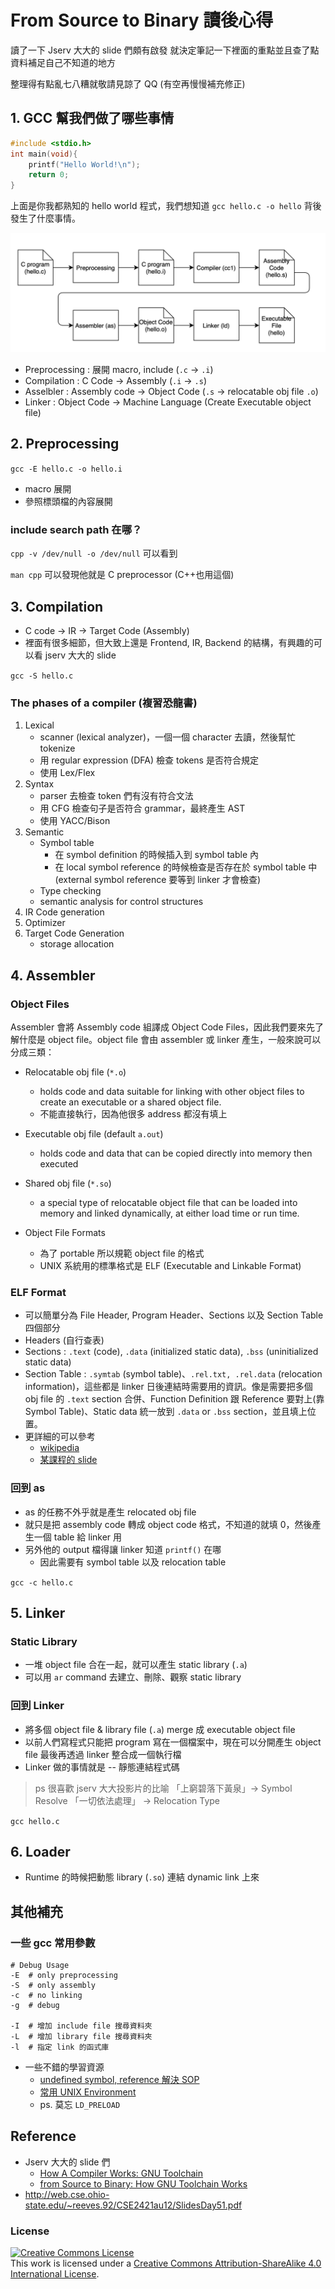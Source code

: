 # From Source to Binary 讀後心得

讀了一下 Jserv 大大的 slide 們頗有啟發
就決定筆記一下裡面的重點並且查了點資料補足自己不知道的地方

整理得有點亂七八糟就敬請見諒了 QQ (有空再慢慢補充修正)

## 1. GCC 幫我們做了哪些事情

```C
#include <stdio.h>
int main(void){
    printf("Hello World!\n");
    return 0;
}
```

上面是你我都熟知的 hello world 程式，我們想知道 `gcc hello.c -o hello` 背後發生了什麼事情。

![](flow.png)

- Preprocessing : 展開 macro, include (`.c` -> `.i`)
- Compilation : C Code -> Assembly  (`.i` -> `.s`)
- Asselbler : Assembly code -> Object Code   (`.s` -> relocatable obj file `.o`)
- Linker : Object Code -> Machine Language (Create Executable object file)

## 2. Preprocessing

`gcc -E hello.c -o hello.i`

- macro 展開
- 參照標頭檔的內容展開

### include search path 在哪？

`cpp -v /dev/null -o /dev/null` 可以看到

`man cpp` 可以發現他就是 C preprocessor (C++也用這個)

## 3. Compilation

- C code -> IR -> Target Code (Assembly)
- 裡面有很多細節，但大致上還是 Frontend, IR, Backend 的結構，有興趣的可以看 jserv 大大的 slide

`gcc -S hello.c`

### The phases of a compiler (複習恐龍書)

1. Lexical
    - scanner (lexical analyzer)，一個一個 character 去讀，然後幫忙 tokenize
    - 用 regular expression (DFA) 檢查 tokens 是否符合規定
    - 使用 Lex/Flex
2. Syntax
    - parser 去檢查 token 們有沒有符合文法
    - 用 CFG 檢查句子是否符合 grammar，最終產生 AST
    - 使用 YACC/Bison
3. Semantic
    - Symbol table
        - 在 symbol definition 的時候插入到 symbol table 內
        - 在 local symbol reference 的時候檢查是否存在於 symbol table 中 (external symbol reference 要等到 linker 才會檢查)
    - Type checking
    - semantic analysis for control structures
4. IR Code generation
5. Optimizer
6. Target Code Generation
    - storage allocation

## 4. Assembler

### Object Files

Assembler 會將 Assembly code 組譯成 Object Code Files，因此我們要來先了解什麼是 object file。object file 會由 assembler 或 linker 產生，一般來說可以分成三類：
- Relocatable obj file (`*.o`)
    - holds code and data suitable for linking with other object files to create an executable or a
shared object file.
    - 不能直接執行，因為他很多 address 都沒有填上
- Executable obj file (default `a.out`)
    - holds code and data that can be copied directly into memory then executed
- Shared obj file (`*.so`)
    - a special type of relocatable object file that can be loaded into memory and linked dynamically, at either load time or run time.

- Object File Formats
    - 為了 portable 所以規範 object file 的格式
    - UNIX 系統用的標準格式是 ELF (Executable and Linkable Format)

### ELF Format
- 可以簡單分為 File Header, Program Header、Sections 以及 Section Table 四個部分
- Headers (自行查表)
- Sections : `.text` (code), `.data` (initialized static data), `.bss` (uninitialized static data)
- Section Table : `.symtab` (symbol table)、`.rel.txt, .rel.data` (relocation information)，這些都是 linker 日後連結時需要用的資訊。像是需要把多個 obj file 的 `.text` section 合併、Function Definition 跟 Reference 要對上(靠Symbol Table)、Static data 統一放到 `.data` or `.bss` section，並且填上位置。
- 更詳細的可以參考
    - [wikipedia](https://en.wikipedia.org/wiki/Executable_and_Linkable_Format#File_header)
    - [某課程的 slide](http://web.cse.ohio-state.edu/~reeves.92/CSE2421au12/SlidesDay51.pdf)

### 回到 as

- as 的任務不外乎就是產生 relocated obj file
- 就只是把 assembly code 轉成 object code 格式，不知道的就填 0，然後產生一個 table 給 linker 用
- 另外他的 output 檔得讓 linker 知道 `printf()` 在哪
    - 因此需要有 symbol table 以及 relocation table

`gcc -c hello.c`

## 5. Linker

### Static Library

- 一堆 object file 合在一起，就可以產生 static library (`.a`)
- 可以用 `ar` command 去建立、刪除、觀察 static library

### 回到 Linker

- 將多個 object file & library file (`.a`) merge 成 executable object file
- 以前人們寫程式只能把 program 寫在一個檔案中，現在可以分開產生 object file 最後再透過 linker 整合成一個執行檔
- Linker 做的事情就是 -- 靜態連結程式碼

> ps 很喜歡 jserv 大大投影片的比喻
> 「上窮碧落下黃泉」-> Symbol Resolve
> 「一切依法處理」  -> Relocation Type

`gcc hello.c`

## 6. Loader

- Runtime 的時候把動態 library (`.so`) 連結 dynamic link 上來

## 其他補充

### 一些 gcc 常用參數

```
# Debug Usage
-E  # only preprocessing
-S  # only assembly
-c  # no linking
-g  # debug

-I  # 增加 include file 搜尋資料夾
-L  # 增加 library file 搜尋資料夾
-l  # 指定 link 的函式庫
```

- 一些不錯的學習資源
    - [undefined symbol, reference 解決 SOP](https://medium.com/fcamels-notes/解決-linux-上-c-c-的-undefined-symbol-或-undefined-reference-a80ee8f85425)
    - [常用 UNIX Environment](https://stackoverflow.com/questions/16044020/gcc-and-linking-environment-variables-and-flags)
    - ps. 莫忘 `LD_PRELOAD`

## Reference

- Jserv 大大的 slide 們
    - [How A Compiler Works: GNU Toolchain](https://www.slideshare.net/jserv/how-a-compiler-works-gnu-toolchain)
    - [from Source to Binary: How GNU Toolchain Works](https://www.slideshare.net/jserv/from-source-to-binary-how-gnu-toolchain-works/46)
- http://web.cse.ohio-state.edu/~reeves.92/CSE2421au12/SlidesDay51.pdf

### License

<a rel="license" href="http://creativecommons.org/licenses/by-sa/4.0/"><img alt="Creative Commons License" style="border-width:0" src="https://i.creativecommons.org/l/by-sa/4.0/88x31.png" /></a><br />This work is licensed under a <a rel="license" href="http://creativecommons.org/licenses/by-sa/4.0/">Creative Commons Attribution-ShareAlike 4.0 International License</a>.
